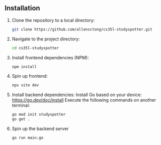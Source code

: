 ## Installation

1. Clone the repository to a local directory:
    ```sh
    git clone https://github.com/allensctong/cs35l-studyspotter.git
    ```
2. Navigate to the project directory:
    ```sh
    cd cs35l-studyspotter
    ```
3. Install frontend dependencies (NPM):
    ```sh
    npm install
    ```

4. Spin up frontend:
    ```sh
    npx vite dev
    ```

5. Install backend dependencies:
Install Go based on your device: https://go.dev/doc/install
Execute the following commands on another terminal:
    ```sh
    go mod init studyspotter
    go get .
    ```
6. Spin up the backend server
    ```sh
    go run main.go
    ```
